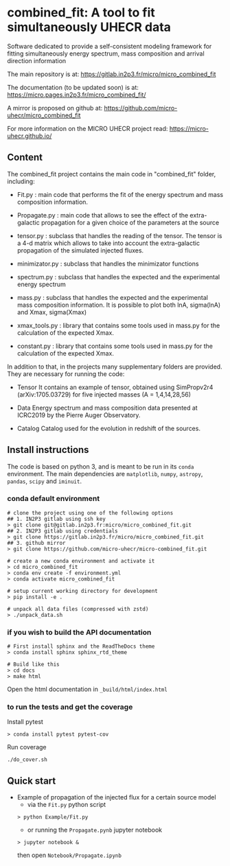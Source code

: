 # combined_fit: A tool to fit simultaneously UHECR data
Software dedicated to provide a self-consistent modeling framework for fitting simultaneously  energy spectrum, mass composition and arrival direction information 

The main repository is at:
https://gitlab.in2p3.fr/micro/micro_combined_fit

The documentation (to be updated soon) is at:
https://micro.pages.in2p3.fr/micro_combined_fit/

A mirror is proposed on github at:
https://github.com/micro-uhecr/micro_combined_fit

For more information on the MICRO UHECR project read:
https://micro-uhecr.github.io/

## Content
The combined_fit project contains the main code in "combined_fit" folder, including:

- Fit.py : 
	main code that performs the fit of  the energy spectrum and  mass composition information.
    
- Propagate.py : 
        main code that allows to see the effect of the extra-galactic propagation for a given choice of the parameters at the source
   
- tensor.py : 
      subclass that handles the reading of the tensor. The tensor is a 4-d matrix which allows to take into account the extra-galactic propagation of the simulated injected fluxes. 
       
- minimizator.py : 
        subclass that handles the minimizator functions 
        
- spectrum.py : 
    subclass that handles the expected and the experimental energy spectrum
    
- mass.py : 
    subclass that handles the expected and the experimental mass composition information. It is possible to plot both lnA, sigma(lnA) and Xmax, sigma(Xmax)
    
- xmax_tools.py : 
        library that contains some tools used in mass.py for the calculation of the expected Xmax.


- constant.py : 
        library that contains some tools used in mass.py for the calculation of the expected Xmax.


In addition to that, in the projects many supplementary folders are provided. They are necessary for running the code:

- Tensor
    It contains an example of tensor, obtained using SimPropv2r4 (arXiv:1705.03729) for five injected masses (A = 1,4,14,28,56)
    
- Data
    Energy spectrum and mass composition data presented at ICRC2019 by the Pierre Auger Observatory.
    
- Catalog
    Catalog used for the evolution in redshift of the sources.
    


## Install instructions
The code is based on python 3, and is meant to be run in its `conda` environment.
The main dependencies are `matplotlib`, `numpy`, `astropy`, `pandas`, `scipy` and `iminuit`.

### conda default environment
```
# clone the project using one of the following options
## 1. IN2P3 gitlab using ssh key 
> git clone git@gitlab.in2p3.fr:micro/micro_combined_fit.git
## 2. IN2P3 gitlab using credentials
> git clone https://gitlab.in2p3.fr/micro/micro_combined_fit.git
## 3. github mirror
> git clone https://github.com/micro-uhecr/micro-combined_fit.git

# create a new conda environment and activate it
> cd micro_combined_fit
> conda env create -f environment.yml
> conda activate micro_combined_fit

# setup current working directory for development
> pip install -e .

# unpack all data files (compressed with zstd)
> ./unpack_data.sh
```

### if you wish to build the API documentation
```
# First install sphinx and the ReadTheDocs theme
> conda install sphinx sphinx_rtd_theme

# Build like this
> cd docs
> make html
```

Open the html documentation in `_build/html/index.html`

### to run the tests and get the coverage
Install pytest
```
> conda install pytest pytest-cov
```

Run coverage
```
./do_cover.sh
```

## Quick start
- Example of propagation of the injected flux for a certain source model
  - via the `Fit.py` python script
  ```
  > python Example/Fit.py
  ```
  - or running the `Propagate.pynb` jupyter notebook 
  ```
  > jupyter notebook &
  ```
  then open `Notebook/Propagate.ipynb`

